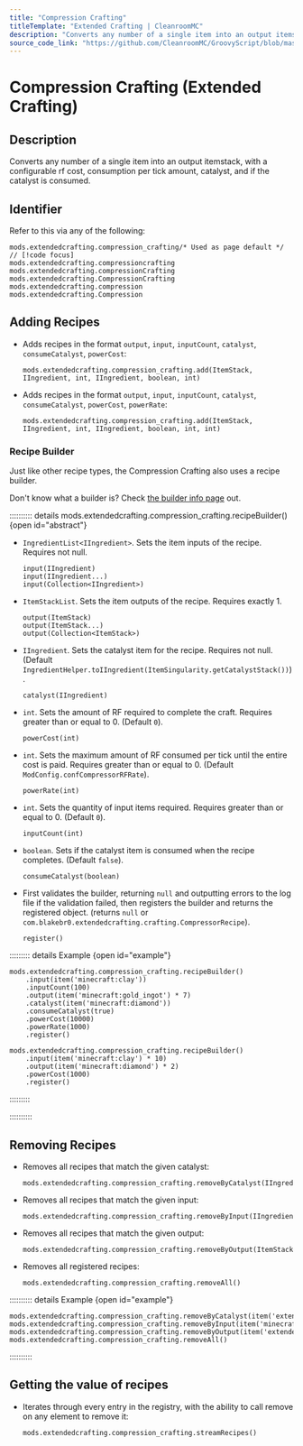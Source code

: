 ```yaml
---
title: "Compression Crafting"
titleTemplate: "Extended Crafting | CleanroomMC"
description: "Converts any number of a single item into an output itemstack, with a configurable rf cost, consumption per tick amount, catalyst, and if the catalyst is consumed."
source_code_link: "https://github.com/CleanroomMC/GroovyScript/blob/master/src/main/java/com/cleanroommc/groovyscript/compat/mods/extendedcrafting/CompressionCrafting.java"
---
```


# Compression Crafting (Extended Crafting)

## Description

Converts any number of a single item into an output itemstack, with a configurable rf cost, consumption per tick amount, catalyst, and if the catalyst is consumed.

## Identifier

Refer to this via any of the following:

```groovy:no-line-numbers {1}
mods.extendedcrafting.compression_crafting/* Used as page default */ // [!code focus]
mods.extendedcrafting.compressioncrafting
mods.extendedcrafting.compressionCrafting
mods.extendedcrafting.CompressionCrafting
mods.extendedcrafting.compression
mods.extendedcrafting.Compression
```


## Adding Recipes

- Adds recipes in the format `output`, `input`, `inputCount`, `catalyst`, `consumeCatalyst`, `powerCost`:

    ```groovy:no-line-numbers
    mods.extendedcrafting.compression_crafting.add(ItemStack, IIngredient, int, IIngredient, boolean, int)
    ```

- Adds recipes in the format `output`, `input`, `inputCount`, `catalyst`, `consumeCatalyst`, `powerCost`, `powerRate`:

    ```groovy:no-line-numbers
    mods.extendedcrafting.compression_crafting.add(ItemStack, IIngredient, int, IIngredient, boolean, int, int)
    ```


### Recipe Builder

Just like other recipe types, the Compression Crafting also uses a recipe builder.

Don't know what a builder is? Check [the builder info page](../../../groovy/builder.md) out.

:::::::::: details mods.extendedcrafting.compression_crafting.recipeBuilder() {open id="abstract"}
- `IngredientList<IIngredient>`. Sets the item inputs of the recipe. Requires not null.

    ```groovy:no-line-numbers
    input(IIngredient)
    input(IIngredient...)
    input(Collection<IIngredient>)
    ```

- `ItemStackList`. Sets the item outputs of the recipe. Requires exactly 1.

    ```groovy:no-line-numbers
    output(ItemStack)
    output(ItemStack...)
    output(Collection<ItemStack>)
    ```

- `IIngredient`. Sets the catalyst item for the recipe. Requires not null. (Default `IngredientHelper.toIIngredient(ItemSingularity.getCatalystStack())`).

    ```groovy:no-line-numbers
    catalyst(IIngredient)
    ```

- `int`. Sets the amount of RF required to complete the craft. Requires greater than or equal to 0. (Default `0`).

    ```groovy:no-line-numbers
    powerCost(int)
    ```

- `int`. Sets the maximum amount of RF consumed per tick until the entire cost is paid. Requires greater than or equal to 0. (Default `ModConfig.confCompressorRFRate`).

    ```groovy:no-line-numbers
    powerRate(int)
    ```

- `int`. Sets the quantity of input items required. Requires greater than or equal to 0. (Default `0`).

    ```groovy:no-line-numbers
    inputCount(int)
    ```

- `boolean`. Sets if the catalyst item is consumed when the recipe completes. (Default `false`).

    ```groovy:no-line-numbers
    consumeCatalyst(boolean)
    ```

- First validates the builder, returning `null` and outputting errors to the log file if the validation failed, then registers the builder and returns the registered object. (returns `null` or `com.blakebr0.extendedcrafting.crafting.CompressorRecipe`).

    ```groovy:no-line-numbers
    register()
    ```

::::::::: details Example {open id="example"}
```groovy:no-line-numbers
mods.extendedcrafting.compression_crafting.recipeBuilder()
    .input(item('minecraft:clay'))
    .inputCount(100)
    .output(item('minecraft:gold_ingot') * 7)
    .catalyst(item('minecraft:diamond'))
    .consumeCatalyst(true)
    .powerCost(10000)
    .powerRate(1000)
    .register()

mods.extendedcrafting.compression_crafting.recipeBuilder()
    .input(item('minecraft:clay') * 10)
    .output(item('minecraft:diamond') * 2)
    .powerCost(1000)
    .register()
```

:::::::::

::::::::::

## Removing Recipes

- Removes all recipes that match the given catalyst:

    ```groovy:no-line-numbers
    mods.extendedcrafting.compression_crafting.removeByCatalyst(IIngredient)
    ```

- Removes all recipes that match the given input:

    ```groovy:no-line-numbers
    mods.extendedcrafting.compression_crafting.removeByInput(IIngredient)
    ```

- Removes all recipes that match the given output:

    ```groovy:no-line-numbers
    mods.extendedcrafting.compression_crafting.removeByOutput(ItemStack)
    ```

- Removes all registered recipes:

    ```groovy:no-line-numbers
    mods.extendedcrafting.compression_crafting.removeAll()
    ```

:::::::::: details Example {open id="example"}
```groovy:no-line-numbers
mods.extendedcrafting.compression_crafting.removeByCatalyst(item('extendedcrafting:material:11'))
mods.extendedcrafting.compression_crafting.removeByInput(item('minecraft:gold_ingot'))
mods.extendedcrafting.compression_crafting.removeByOutput(item('extendedcrafting:singularity:6'))
mods.extendedcrafting.compression_crafting.removeAll()
```

::::::::::

## Getting the value of recipes

- Iterates through every entry in the registry, with the ability to call remove on any element to remove it:

    ```groovy:no-line-numbers
    mods.extendedcrafting.compression_crafting.streamRecipes()
    ```
